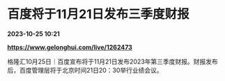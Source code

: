 # 百度将于11月21日发布三季度财报

**2023-10-25 10:21**

**https://www.gelonghui.com/live/1262473**

格隆汇10月25日｜百度宣布将于11月21日发布2023年第三季度财报。财报发布后，百度管理层将于北京时间21日20：30举行业绩会议。